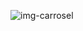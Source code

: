 ![img-carrosel](https://github.com/IzaiasFrancisco0/Carrosel-Forest/assets/129807158/9e6c8470-7ea8-40a7-939d-e7b983a87fbf)


